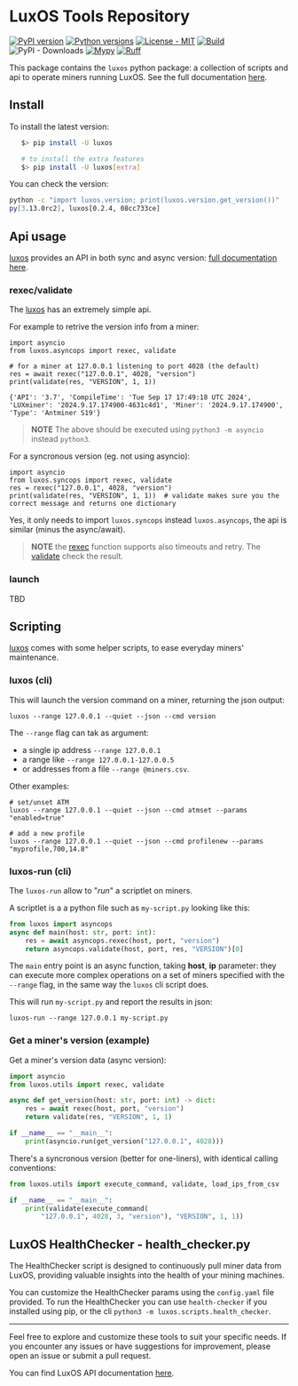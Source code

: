 # LuxOS Tools Repository

[![PyPI version](https://img.shields.io/pypi/v/luxos.svg?color=blue)](https://pypi.org/project/luxos)
[![Python versions](https://img.shields.io/pypi/pyversions/luxos.svg)](https://pypi.org/project/luxos)
[![License - MIT](https://img.shields.io/badge/license-MIT-9400d3.svg)](https://spdx.org/licenses/)
[![Build](https://github.com/LuxorLabs/luxos-tooling/actions/workflows/push-main.yml/badge.svg)](https://github.com/LuxorLabs/luxos/actions/runs/0)
![PyPI - Downloads](https://img.shields.io/pypi/dm/luxos)
[![Mypy](https://img.shields.io/badge/types-Mypy-blue.svg)](https://mypy-lang.org/)
[![Ruff](https://img.shields.io/endpoint?url=https://raw.githubusercontent.com/astral-sh/ruff/main/assets/badge/v2.json)](https://github.com/astral-sh/ruff)

This package contains the `luxos` python package: a collection of scripts and api to operate miners running LuxOS. See the
full documentation [here](https://luxorlabs.github.io/luxos-tooling).

## Install

To install the latest version:
```bash
   $> pip install -U luxos

   # to install the extra features
   $> pip install -U luxos[extra]
```

You can check the version:
```bash
python -c "import luxos.version; print(luxos.version.get_version())"
py[3.13.0rc2], luxos[0.2.4, 08cc733ce]
```

## Api usage

[luxos](https://pypi.org/project/luxos) provides an API in both sync and async 
version: [full documentation here](https://luxorlabs.github.io/luxos-tooling).

### rexec/validate

The [luxos](https://pypi.org/project/luxos) has an extremely simple api.

For example to retrive the version info from a miner:
```
import asyncio
from luxos.asyncops import rexec, validate

# for a miner at 127.0.0.1 listening to port 4028 (the default)
res = await rexec("127.0.0.1", 4028, "version")
print(validate(res, "VERSION", 1, 1))

{'API': '3.7', 'CompileTime': 'Tue Sep 17 17:49:18 UTC 2024', 'LUXminer': '2024.9.17.174900-4631c4d1', 'Miner': '2024.9.17.174900', 'Type': 'Antminer S19'}
```
> **NOTE** The above should be executed using `python3 -m asyncio` instead `python3`.

For a syncronous version (eg. not using asyncio):
```
import asyncio
from luxos.syncops import rexec, validate
res = rexec("127.0.0.1", 4028, "version")
print(validate(res, "VERSION", 1, 1))  # validate makes sure you the correct message and returns one dictionary
```
Yes, it only needs to import `luxos.syncops` instead `luxos.asyncops`, the api is similar (minus the async/await).

> **NOTE** the [rexec](https://luxorlabs.github.io/luxos-tooling/api/luxos.asyncops.html#luxos.asyncops.rexec) function supports also
timeouts and retry.
> The [validate](https://luxorlabs.github.io/luxos-tooling/api/luxos.asyncops.html#luxos.asyncops.validate) check the result.

### launch

TBD

## Scripting

[luxos](https://pypi.org/project/luxos) comes with some helper
scripts, to ease everyday miners' maintenance.

### luxos (cli)

This will launch the version command on a miner, returning the json output:
```shell
luxos --range 127.0.0.1 --quiet --json --cmd version 
```
The `--range` flag can tak as argument:
* a single ip address `--range 127.0.0.1`
* a range like `--range 127.0.0.1-127.0.0.5` 
* or addresses from a file `--range @miners.csv`.

Other examples:

```shell
# set/unset ATM
luxos --range 127.0.0.1 --quiet --json --cmd atmset --params "enabled=true"

# add a new profile
luxos --range 127.0.0.1 --quiet --json --cmd profilenew --params "myprofile,700,14.8"
```

### luxos-run (cli)
The `luxos-run` allow to "*run*" a scriptlet on miners.

A scriptlet is a a python file such as `my-script.py` looking like this:
```python
from luxos import asyncops
async def main(host: str, port: int):
    res = await asyncops.rexec(host, port, "version")
    return asyncops.validate(host, port, res, "VERSION")[0]
```
The `main` entry point is an async function, taking **host**, **ip** parameter: they
can execute more complex operations on a set of miners specified with the
`--range` flag, in the same way the `luxos` cli script does.

This will run `my-script.py` and report the results in json:
```shell
luxos-run --range 127.0.0.1 my-script.py
```

### Get a miner's version (example)

Get a miner's version data (async version):
```python
import asyncio
from luxos.utils import rexec, validate

async def get_version(host: str, port: int) -> dict:
    res = await rexec(host, port, "version")
    return validate(res, "VERSION", 1, 1)

if __name__ == "__main__":
    print(asyncio.run(get_version("127.0.0.1", 4028)))
```

There's a syncronous version (better for one-liners), with identical calling conventions:
```python
from luxos.utils import execute_command, validate, load_ips_from_csv

if __name__ == "__main__":
    print(validate(execute_command(
        "127.0.0.1", 4028, 3, "version"), "VERSION", 1, 1))
```


## LuxOS HealthChecker - health_checker.py

The HealthChecker script is designed to continuously pull miner data from LuxOS, providing valuable insights into the health of your mining machines.

You can customize the HealthChecker params using the `config.yaml` file provided. 
To run the HealthChecker you can use `health-checker` if you installed using pip, or
the cli `python3 -m luxos.scripts.health_checker`.

---

Feel free to explore and customize these tools to suit your specific needs. 
If you encounter any issues or have suggestions for improvement, please open an issue or submit a pull request.

You can find LuxOS API documentation [here](https://docs.luxor.tech/firmware/api/intro).
